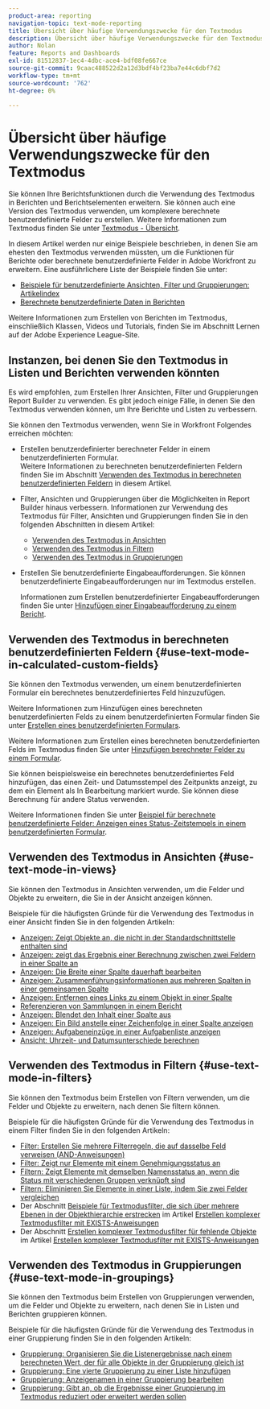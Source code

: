 ```yaml
---
product-area: reporting
navigation-topic: text-mode-reporting
title: Übersicht über häufige Verwendungszwecke für den Textmodus
description: Übersicht über häufige Verwendungszwecke für den Textmodus
author: Nolan
feature: Reports and Dashboards
exl-id: 81512837-1ec4-4dbc-ace4-bdf08fe667ce
source-git-commit: 9caac488522d2a12d3bdf4bf23ba7e44c6dbf7d2
workflow-type: tm+mt
source-wordcount: '762'
ht-degree: 0%

---
```


# Übersicht über häufige Verwendungszwecke für den Textmodus

<!-- Audited: 1/2025 -->

<!--(NOTE: Alina: ***This is linked to Understanding Text Mode (article), and the TOC article for examples of various reporting elements)</p>-->

Sie können Ihre Berichtsfunktionen durch die Verwendung des Textmodus in Berichten und Berichtselementen erweitern. Sie können auch eine Version des Textmodus verwenden, um komplexere berechnete benutzerdefinierte Felder zu erstellen. Weitere Informationen zum Textmodus finden Sie unter [Textmodus - Übersicht](../../../reports-and-dashboards/reports/text-mode/understand-text-mode.md).

In diesem Artikel werden nur einige Beispiele beschrieben, in denen Sie am ehesten den Textmodus verwenden müssten, um die Funktionen für Berichte oder berechnete benutzerdefinierte Felder in Adobe Workfront zu erweitern. Eine ausführlichere Liste der Beispiele finden Sie unter:

* [Beispiele für benutzerdefinierte Ansichten, Filter und Gruppierungen: Artikelindex](../../../reports-and-dashboards/reports/custom-view-filter-grouping-samples/custom-view-filter-grouping-samples.md)
* [Berechnete benutzerdefinierte Daten in Berichten](../../../reports-and-dashboards/reports/calc-cstm-data-reports/calculated-custom-data-reports.md)

Weitere Informationen zum Erstellen von Berichten im Textmodus, einschließlich Klassen, Videos und Tutorials, finden Sie im Abschnitt Lernen auf der Adobe Experience League-Site.

## Instanzen, bei denen Sie den Textmodus in Listen und Berichten verwenden könnten

Es wird empfohlen, zum Erstellen Ihrer Ansichten, Filter und Gruppierungen Report Builder zu verwenden. Es gibt jedoch einige Fälle, in denen Sie den Textmodus verwenden können, um Ihre Berichte und Listen zu verbessern.

Sie können den Textmodus verwenden, wenn Sie in Workfront Folgendes erreichen möchten:

* Erstellen benutzerdefinierter berechneter Felder in einem benutzerdefinierten Formular.\
  Weitere Informationen zu berechneten benutzerdefinierten Feldern finden Sie im Abschnitt [Verwenden des Textmodus in berechneten benutzerdefinierten Feldern](#use-text-mode-in-calculated-custom-fields) in diesem Artikel.
* Filter, Ansichten und Gruppierungen über die Möglichkeiten in Report Builder hinaus verbessern. Informationen zur Verwendung des Textmodus für Filter, Ansichten und Gruppierungen finden Sie in den folgenden Abschnitten in diesem Artikel:

   * [Verwenden des Textmodus in Ansichten](#use-text-mode-in-views)
   * [Verwenden des Textmodus in Filtern](#use-text-mode-in-filters)
   * [Verwenden des Textmodus in Gruppierungen](#use-text-mode-in-groupings)

* Erstellen Sie benutzerdefinierte Eingabeaufforderungen. Sie können benutzerdefinierte Eingabeaufforderungen nur im Textmodus erstellen.

  Informationen zum Erstellen benutzerdefinierter Eingabeaufforderungen finden Sie unter [Hinzufügen einer Eingabeaufforderung zu einem Bericht](../../../reports-and-dashboards/reports/creating-and-managing-reports/add-prompt-report.md).

## Verwenden des Textmodus in berechneten benutzerdefinierten Feldern {#use-text-mode-in-calculated-custom-fields}

Sie können den Textmodus verwenden, um einem benutzerdefinierten Formular ein berechnetes benutzerdefiniertes Feld hinzuzufügen.

Weitere Informationen zum Hinzufügen eines berechneten benutzerdefinierten Felds zu einem benutzerdefinierten Formular finden Sie unter [Erstellen eines benutzerdefinierten Formulars](/help/quicksilver/administration-and-setup/customize-workfront/create-manage-custom-forms/form-designer/design-a-form/design-a-form.md).

Weitere Informationen zum Erstellen eines berechneten benutzerdefinierten Felds im Textmodus finden Sie unter [Hinzufügen berechneter Felder zu einem Formular](/help/quicksilver/administration-and-setup/customize-workfront/create-manage-custom-forms/form-designer/design-a-form/add-a-calculated-field.md).

Sie können beispielsweise ein berechnetes benutzerdefiniertes Feld hinzufügen, das einen Zeit- und Datumsstempel des Zeitpunkts anzeigt, zu dem ein Element als In Bearbeitung markiert wurde. Sie können diese Berechnung für andere Status verwenden.

Weitere Informationen finden Sie unter [Beispiel für berechnete benutzerdefinierte Felder: Anzeigen eines Status-Zeitstempels in einem benutzerdefinierten Formular](../../../reports-and-dashboards/reports/calc-cstm-data-reports/example-status-timestamp-in-calculated-field.md).

## Verwenden des Textmodus in Ansichten {#use-text-mode-in-views}

Sie können den Textmodus in Ansichten verwenden, um die Felder und Objekte zu erweitern, die Sie in der Ansicht anzeigen können.

Beispiele für die häufigsten Gründe für die Verwendung des Textmodus in einer Ansicht finden Sie in den folgenden Artikeln:

* [Anzeigen: Zeigt Objekte an, die nicht in der Standardschnittstelle enthalten sind](../../../reports-and-dashboards/reports/custom-view-filter-grouping-samples/view-display-objects-not-in-standard-interface.md)
* [Anzeigen: zeigt das Ergebnis einer Berechnung zwischen zwei Feldern in einer Spalte an](../../../reports-and-dashboards/reports/custom-view-filter-grouping-samples/view-calculation-between-two-fields.md)
* [Anzeigen: Die Breite einer Spalte dauerhaft bearbeiten](../../../reports-and-dashboards/reports/custom-view-filter-grouping-samples/view-edit-column-width-permanently.md)
* [Anzeigen: Zusammenführungsinformationen aus mehreren Spalten in einer gemeinsamen Spalte](../../../reports-and-dashboards/reports/custom-view-filter-grouping-samples/view-merge-columns.md)
* [Anzeigen: Entfernen eines Links zu einem Objekt in einer Spalte](../../../reports-and-dashboards/reports/custom-view-filter-grouping-samples/view-remove-link-to-object.md)
* [Referenzieren von Sammlungen in einem Bericht](../../../reports-and-dashboards/reports/text-mode/reference-collections-report.md)
* [Anzeigen: Blendet den Inhalt einer Spalte aus](../../../reports-and-dashboards/reports/custom-view-filter-grouping-samples/view-hide-column-content.md)
* [Anzeigen: Ein Bild anstelle einer Zeichenfolge in einer Spalte anzeigen](../../../reports-and-dashboards/reports/custom-view-filter-grouping-samples/view-display-image-in-view.md)
* [Anzeigen: Aufgabeneinzüge in einer Aufgabenliste anzeigen](../../../reports-and-dashboards/reports/custom-view-filter-grouping-samples/view-display-task-identations.md)
* [Ansicht: Uhrzeit- und Datumsunterschiede berechnen](../../../reports-and-dashboards/reports/custom-view-filter-grouping-samples/view-calculate-time-and-date-differences.md)

## Verwenden des Textmodus in Filtern {#use-text-mode-in-filters}

Sie können den Textmodus beim Erstellen von Filtern verwenden, um die Felder und Objekte zu erweitern, nach denen Sie filtern können.

Beispiele für die häufigsten Gründe für die Verwendung des Textmodus in einem Filter finden Sie in den folgenden Artikeln:

* [Filter: Erstellen Sie mehrere Filterregeln, die auf dasselbe Feld verweisen (AND-Anweisungen)](../../../reports-and-dashboards/reports/custom-view-filter-grouping-samples/filter-refrence-the-same-field-multiple-times.md)
* [Filter: Zeigt nur Elemente mit einem Genehmigungsstatus an](../../../reports-and-dashboards/reports/custom-view-filter-grouping-samples/filter-for-items-in-approval-status.md)
* [Filtern: Zeigt Elemente mit demselben Namensstatus an, wenn die Status mit verschiedenen Gruppen verknüpft sind](../../../reports-and-dashboards/reports/custom-view-filter-grouping-samples/filter-same-name-statuses-from-different-groups.md)
* [Filtern: Eliminieren Sie Elemente in einer Liste, indem Sie zwei Felder vergleichen](../../../reports-and-dashboards/reports/custom-view-filter-grouping-samples/filter-items-by-comparing-two-fields.md)
* Der Abschnitt [Beispiele für Textmodusfilter, die sich über mehrere Ebenen in der Objekthierarchie erstrecken](../../../reports-and-dashboards/reports/text-mode/create-complex-text-mode-filters-using-exists-statements.md#examples) im Artikel [Erstellen komplexer Textmodusfilter mit EXISTS-Anweisungen](../../../reports-and-dashboards/reports/text-mode/create-complex-text-mode-filters-using-exists-statements.md)
* Der Abschnitt [Erstellen komplexer Textmodusfilter für fehlende Objekte](../../../reports-and-dashboards/reports/text-mode/create-complex-text-mode-filters-using-exists-statements.md#missing-object-filters) im Artikel [Erstellen komplexer Textmodusfilter mit EXISTS-Anweisungen](../../../reports-and-dashboards/reports/text-mode/create-complex-text-mode-filters-using-exists-statements.md)

## Verwenden des Textmodus in Gruppierungen {#use-text-mode-in-groupings}

Sie können den Textmodus beim Erstellen von Gruppierungen verwenden, um die Felder und Objekte zu erweitern, nach denen Sie in Listen und Berichten gruppieren können.

Beispiele für die häufigsten Gründe für die Verwendung des Textmodus in einer Gruppierung finden Sie in den folgenden Artikeln:

* [Gruppierung: Organisieren Sie die Listenergebnisse nach einem berechneten Wert, der für alle Objekte in der Gruppierung gleich ist](../../../reports-and-dashboards/reports/custom-view-filter-grouping-samples/grouping-by-calculated-common-values.md)
* [Gruppierung: Eine vierte Gruppierung zu einer Liste hinzufügen](../../../reports-and-dashboards/reports/custom-view-filter-grouping-samples/grouping-add-fourth-grouping.md)
* [Gruppierung: Anzeigenamen in einer Gruppierung bearbeiten](../../../reports-and-dashboards/reports/custom-view-filter-grouping-samples/grouping-rename-grouping.md)
* [Gruppierung: Gibt an, ob die Ergebnisse einer Gruppierung im Textmodus reduziert oder erweitert werden sollen](../../../reports-and-dashboards/reports/custom-view-filter-grouping-samples/grouping-collapsed-or-expanded-results.md)

